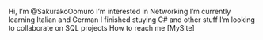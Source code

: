 Hi, I’m @SakurakoOomuro
I’m interested in Networking
I’m currently learning Italian and German
I finished stuying C# and other stuff
I’m looking to collaborate on SQL projects
How to reach me [MySite]


